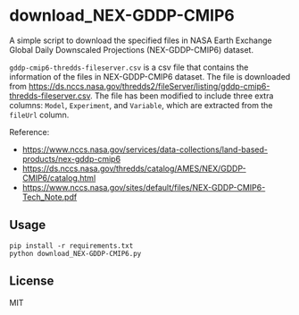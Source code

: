 # download_NEX-GDDP-CMIP6
A simple script to download the specified files in NASA Earth Exchange Global Daily Downscaled Projections (NEX-GDDP-CMIP6) dataset.

`gddp-cmip6-thredds-fileserver.csv` is a csv file that contains the information of the files in NEX-GDDP-CMIP6 dataset. The file is downloaded from https://ds.nccs.nasa.gov/thredds2/fileServer/listing/gddp-cmip6-thredds-fileserver.csv. The file has been modified to include three extra columns: `Model`, `Experiment`, and `Variable`, which are extracted from the `fileUrl` column.

Reference:
- https://www.nccs.nasa.gov/services/data-collections/land-based-products/nex-gddp-cmip6
- https://ds.nccs.nasa.gov/thredds/catalog/AMES/NEX/GDDP-CMIP6/catalog.html
- https://www.nccs.nasa.gov/sites/default/files/NEX-GDDP-CMIP6-Tech_Note.pdf


## Usage
```
pip install -r requirements.txt
python download_NEX-GDDP-CMIP6.py
```

## License
MIT